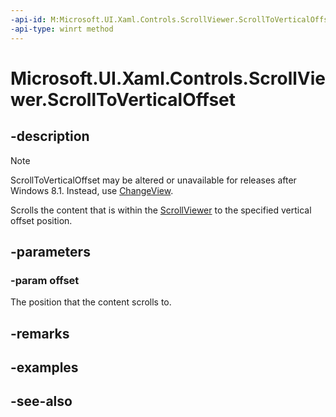 ```yaml
---
-api-id: M:Microsoft.UI.Xaml.Controls.ScrollViewer.ScrollToVerticalOffset(System.Double)
-api-type: winrt method
---
```


<!-- Method syntax
public void ScrollToVerticalOffset(System.Double offset)
-->

# Microsoft.UI.Xaml.Controls.ScrollViewer.ScrollToVerticalOffset

## -description
> [!NOTE]
> ScrollToVerticalOffset may be altered or unavailable for releases after Windows 8.1. Instead, use [ChangeView](scrollviewer_changeview_1425504772.md).

Scrolls the content that is within the [ScrollViewer](scrollviewer.md) to the specified vertical offset position.

## -parameters
### -param offset
The position that the content scrolls to.

## -remarks

## -examples

## -see-also
